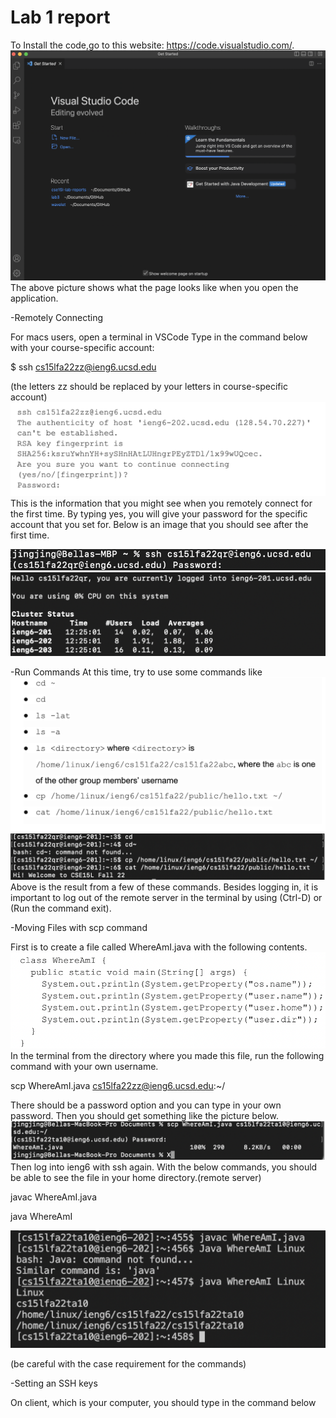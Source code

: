 # Lab 1 report


To Install the code,go to this website: https://code.visualstudio.com/.
![Image](1.png)
The above picture shows what the page looks like when you open the application.

-Remotely Connecting

For macs users, open a terminal in VSCode 
Type in the command below with your course-specific account:

$ ssh cs15lfa22zz@ieng6.ucsd.edu

(the letters zz should be replaced by your letters in course-specific account)
![Image](2.png)
This is the information that you might see when you remotely connect for the first time. By typing yes, you will give your password for the specific account that you set for. Below is an image that you should see after the first time.

![Image](4.png)
![Image](3.png)

-Run Commands
At this time, try to use some commands like 
![Image](5.png)
![Image](6.png)
Above is the result from a few of these commands.
Besides logging in, it is important to log out of the remote server in the terminal by using (Ctrl-D) or (Run the command exit).


-Moving Files with scp command 

First is to create a file called WhereAmI.java with the following contents.
![Image](7.png)
In the terminal from the directory where you made this file, run the following command with your own username.

scp WhereAmI.java cs15lfa22zz@ieng6.ucsd.edu:~/

There should be a password option and you can type in your own password. Then you should get something like the picture below.
![Image](8.png)
Then log into ieng6 with ssh again. With the below commands, you should be able to see the file in your home directory.(remote server)

javac WhereAmI.java

java WhereAmI

![Image](9.png)

(be careful with the case requirement for the commands)

-Setting an SSH keys

On client, which is your computer, you should type in the command below



